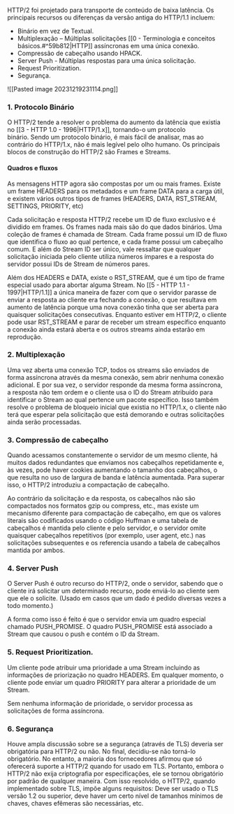 HTTP/2 foi projetado para transporte de conteúdo de baixa latência. Os principais recursos ou diferenças da versão antiga do HTTP/1.1 incluem:

- Binário em vez de Textual.
- Multiplexação – Múltiplas solicitações [[0 - Terminologia e conceitos básicos.#^59b812|HTTP]] assíncronas em uma única conexão.
- Compressão de cabeçalho usando HPACK.
- Server Push - Múltiplas respostas para uma única solicitação.
- Request Prioritization.
- Segurança.

![[Pasted image 20231219231114.png]]

### 1. Protocolo Binário

O HTTP/2 tende a resolver o problema do aumento da latência que existia no [[3 - HTTP 1.0 - 1996|HTTP/1.x]], tornando-o um protocolo binário. Sendo um protocolo binário, é mais fácil de analisar, mas ao contrário do HTTP/1.x, não é mais legível pelo olho humano. Os principais blocos de construção do HTTP/2 são Frames e Streams.

#### Quadros e fluxos

As mensagens HTTP agora são compostas por um ou mais frames. Existe um frame HEADERS para os metadados e um frame DATA para a carga útil, e existem vários outros tipos de frames (HEADERS, DATA, RST_STREAM, SETTINGS, PRIORITY, etc)

Cada solicitação e resposta HTTP/2 recebe um ID de fluxo exclusivo e é dividido em frames. Os frames nada mais são do que dados binários. Uma coleção de frames é chamada de Stream. Cada frame possui um ID de fluxo que identifica o fluxo ao qual pertence, e cada frame possui um cabeçalho comum. E além do Stream ID ser único, vale ressaltar que qualquer solicitação iniciada pelo cliente utiliza números ímpares e a resposta do servidor possui IDs de Stream de números pares.

Além dos HEADERS e DATA, existe o RST_STREAM, que é um tipo de frame especial usado para abortar alguma Stream. No [[5 - HTTP 1.1 - 1997|HTTP/1.1]] a única maneira de fazer com que o servidor parasse de enviar a resposta ao cliente era fechando a conexão, o que resultava em aumento de latência porque uma nova conexão tinha que ser aberta para quaisquer solicitações consecutivas. Enquanto estiver em HTTP/2, o cliente pode usar RST_STREAM e parar de receber um stream específico enquanto a conexão ainda estará aberta e os outros streams ainda estarão em reprodução.

### 2. Multiplexação

Uma vez aberta uma conexão TCP, todos os streams são enviados de forma assíncrona através da mesma conexão, sem abrir nenhuma conexão adicional. E por sua vez, o servidor responde da mesma forma assíncrona, a resposta não tem ordem e o cliente usa o ID do Stream atribuído para identificar o Stream ao qual pertence um pacote específico. Isso também resolve o problema de bloqueio inicial que existia no HTTP/1.x, o cliente não terá que esperar pela solicitação que está demorando e outras solicitações ainda serão processadas.

### 3. Compressão de cabeçalho

Quando acessamos constantemente o servidor de um mesmo cliente, há muitos dados redundantes que enviamos nos cabeçalhos repetidamente e, às vezes, pode haver cookies aumentando o tamanho dos cabeçalhos, o que resulta no uso de largura de banda e latência aumentada. Para superar isso, o HTTP/2 introduziu a compactação de cabeçalho.

Ao contrário da solicitação e da resposta, os cabeçalhos não são compactados nos formatos gzip ou compress, etc., mas existe um mecanismo diferente para compactação de cabeçalho, em que os valores literais são codificados usando o código Huffman e uma tabela de cabeçalhos é mantida pelo cliente e pelo servidor, e o servidor omite quaisquer cabeçalhos repetitivos (por exemplo, user agent, etc.) nas solicitações subsequentes e os referencia usando a tabela de cabeçalhos mantida por ambos.

### 4. Server Push

O Server Push é outro recurso do HTTP/2, onde o servidor, sabendo que o cliente irá solicitar um determinado recurso, pode enviá-lo ao cliente sem que ele o solicite. (Usado em casos que um dado é pedido diversas vezes a todo momento.)

A forma como isso é feito é que o servidor envia um quadro especial chamado PUSH_PROMISE. O quadro PUSH_PROMISE está associado a Stream que causou o push e contém o ID da Stream.

### 5. Request Prioritization.

Um cliente pode atribuir uma prioridade a uma Stream incluindo as informações de priorização no quadro HEADERS. Em qualquer momento, o cliente pode enviar um quadro PRIORITY para alterar a prioridade de um Stream.

Sem nenhuma informação de prioridade, o servidor processa as solicitações de forma assíncrona.

### 6. Segurança

Houve ampla discussão sobre se a segurança (através de TLS) deveria ser obrigatória para HTTP/2 ou não. No final, decidiu-se não torná-lo obrigatório. No entanto, a maioria dos fornecedores afirmou que só oferecerá suporte a HTTP/2 quando for usado em TLS. Portanto, embora o HTTP/2 não exija criptografia por especificações, ele se tornou obrigatório por padrão de qualquer maneira. Com isso resolvido, o HTTP/2, quando implementado sobre TLS, impõe alguns requisitos: Deve ser usado o TLS versão 1.2 ou superior, deve haver um certo nível de tamanhos mínimos de chaves, chaves efêmeras são necessárias, etc.
